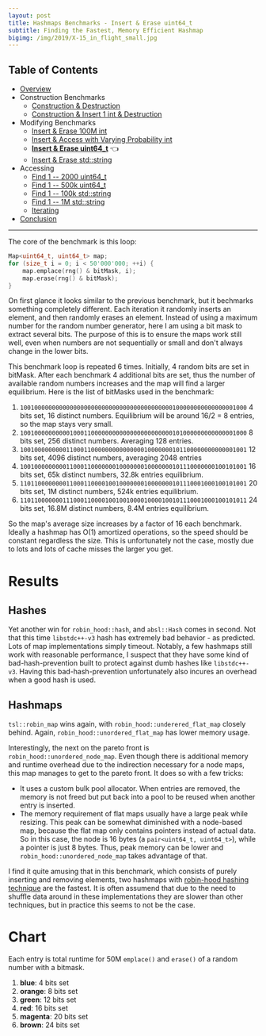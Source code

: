 ```yaml
---
layout: post
title: Hashmaps Benchmarks - Insert & Erase uint64_t
subtitle: Finding the Fastest, Memory Efficient Hashmap
bigimg: /img/2019/X-15_in_flight_small.jpg
---
```


## Table of Contents

* [Overview](/2019/04/01/hashmap-benchmarks-01-overview/)
* Construction Benchmarks
   * [Construction & Destruction](/2019/04/01/hashmap-benchmarks-02-01-result-CtorDtorEmptyMap/)
   * [Construction & Insert 1 int & Destruction](/2019/04/01/hashmap-benchmarks-02-02-result-CtorDtorSingleEntryMap/)
* Modifying Benchmarks
   * [Insert & Erase 100M int](/2019/04/01/hashmap-benchmarks-03-01-result-InsertHugeInt/)
   * [Insert & Access with Varying Probability int](/2019/04/01/hashmap-benchmarks-03-02-result-RandomDistinct2/)
   * **[Insert & Erase uint64_t](/2019/04/01/hashmap-benchmarks-03-03-result-RandomInsertErase/)** 👈
   * [Insert & Erase std::string](/2019/04/01/hashmap-benchmarks-03-04-result-RandomInsertEraseStrings/)
* Accessing
   * [Find 1 -- 2000 uint64_t](/2019/04/01/hashmap-benchmarks-04-02-result-RandomFind_2000/)
   * [Find 1 -- 500k uint64_t](/2019/04/01/hashmap-benchmarks-04-03-result-RandomFind_500000/)
   * [Find 1 -- 100k std::string](/2019/04/01/hashmap-benchmarks-04-04-result-RandomFindString/)
   * [Find 1 -- 1M std::string](/2019/04/01/hashmap-benchmarks-04-05-result-RandomFindString_1000000/)
   * [Iterating](/2019/04/01/hashmap-benchmarks-04-06-result-IterateIntegers/)
* [Conclusion](/2019/04/01/hashmap-benchmarks-05-conclusion/)

----

The core of the benchmark is this loop:

```cpp
Map<uint64_t, uint64_t> map;
for (size_t i = 0; i < 50'000'000; ++i) {
    map.emplace(rng() & bitMask, i);
    map.erase(rng() & bitMask);
}
```

On first glance it looks similar to the previous benchmark, but it bechmarks something completely different. Each iteration it randomly inserts an element, and then randomly erases an element. Instead of using a maximum number for the random number generator, here I am using a bit mask to extract several bits. The purpose of this is to ensure the maps work still well, even when numbers are not sequentially or small and don't always change in the lower bits.

This benchmark loop is repeated 6 times. Initially, 4 random bits are set in bitMask. After each benchmark 4 additional bits are set, thus the number of available random numbers increases and the map will find a larger equilibrium. Here is the list of bitMasks used in the benchmark:

1. `1001000000000000000000000000000000000000000100000000000000001000` 4 bits set, 16 distinct numbers. Equilibrium will be around 16/2 = 8 entries, so the map stays very small.
2. `1001000000000010001100000000000000000000000101000000000000001000` 8 bits set, 256 distinct numbers. Averaging 128 entries.
3. `1001000000000110001100000000000000010000000101100000000000001001` 12 bits set, 4096 distinct numbers, averaging 2048 entries
4. `1001000000000110001100000001000000010000000101110000000100101001` 16 bits set, 65k distinct numbers, 32.8k entries equilibrium.
5. `1101100000000110001100001001000000010000000101110001000100101001` 20 bits set, 1M distinct numbers, 524k entries equilibrium.
6. `1101100000001110001100001001001000010000100101110001000100101011` 24 bits set, 16.8M distinct numbers, 8.4M entries equilibrium.

So the map's average size increases by a factor of 16 each benchmark. Ideally a hashmap has O(1) amortized operations, so the speed should be constant regardless the size. This is unfortunately not the case, mostly due to lots and lots of cache misses the larger you get.

# Results

## Hashes

Yet another win for `robin_hood::hash`, and `absl::Hash` comes in second. Not that this time `libstdc++-v3` hash has extremely bad behavior - as predicted. Lots of map implementations simply timeout. Notably, a few hashmaps still work with reasonable performance, I suspect that they have some kind of bad-hash-prevention built to protect against dumb hashes like `libstdc++-v3`. Having this bad-hash-prevention unfortunately also incures an overhead when a good hash is used.

## Hashmaps

`tsl::robin_map` wins again, with `robin_hood::underered_flat_map` closely behind. Again, `robin_hood::unordered_flat_map` has lower memory usage.

Interestingly, the next on the pareto front is `robin_hood::unordered_node_map`. Even though there is additional memory and runtime overhead due to the indirection necessary for a node maps, this map manages to get to the pareto front. It does so with a few tricks:

* It uses a custom bulk pool allocator. When entries are removed, the memory is not freed but put back into a pool to be reused when another entry is inserted.
* The memory requirement of flat maps usually have a large peak while resizing. This peak can be somewhat diminished with a node-based map, because the flat map only contains pointers instead of actual data. So in this case, the node is 16 bytes (a `pair<uint64_t, uint64_t>`), while a pointer is just 8 bytes. Thus, peak memory can be lower and `robin_hood::unordered_node_map` takes advantage of that.

I find it quite amusing that in this benchmark, which consists of purely inserting and removing elements, two hashmaps with [robin-hood hashing technique](https://andre.arko.net/2017/08/24/robin-hood-hashing/) are the fastest. It is often assumend that due to the need to shuffle data around in these implementations they are slower than other techniques, but in practice this seems to not be the case.

# Chart
Each entry is total runtime for 50M `emplace()` and `erase()` of a random number with a bitmask.

1. **blue**: 4 bits set
1. **orange**: 8 bits set
1. **green**: 12 bits set
1. **red**: 16 bits set
1. **magenta**: 20 bits set
1. **brown**: 24 bits set

<script src="https://cdn.plot.ly/plotly-latest.min.js"></script>
<div id="id_d006a33e" style="height:260em"></div>
<script>
    var colors = Plotly.d3.scale.category10().range();
    var m0y = [ "std::unordered_map", "boost::unordered_map", "spp::sparse_hash_map", "boost::multi_index::<br>hashed_unique", "eastl::hash_map", "phmap::<br>parallel_node_hash_map", "folly::F14NodeMap", "<b>tsl::sparse_map</b>", "phmap::node_hash_map", "absl::node_hash_map", "folly::F14ValueMap", "<b>phmap::<br>parallel_flat_hash_map</b>", "phmap::flat_hash_map", "ska::bytell_hash_map", "<b>robin_hood::<br>unordered_node_map</b>", "absl::flat_hash_map", "tsl::hopscotch_map", "emilib1::HashMap", "ska::flat_hash_map", "<b>robin_hood::<br>unordered_flat_map</b>", "<b>tsl::robin_map</b>"];
    var m1y = [ "std::unordered_map", "boost::unordered_map", "spp::sparse_hash_map", "boost::multi_index::<br>hashed_unique", "eastl::hash_map", "phmap::<br>parallel_node_hash_map", "<b>tsl::sparse_map</b>", "folly::F14NodeMap", "phmap::node_hash_map", "absl::node_hash_map", "folly::F14ValueMap", "<b>phmap::<br>parallel_flat_hash_map</b>", "phmap::flat_hash_map", "<b>robin_hood::<br>unordered_node_map</b>", "tsl::hopscotch_map", "ska::bytell_hash_map", "absl::flat_hash_map", "emilib1::HashMap", "<b>robin_hood::<br>unordered_flat_map</b>", "ska::flat_hash_map", "<b>tsl::robin_map</b>"];
    var m2y = [ "std::unordered_map", "boost::unordered_map", "spp::sparse_hash_map", "boost::multi_index::<br>hashed_unique", "eastl::hash_map", "phmap::<br>parallel_node_hash_map", "<b>tsl::sparse_map</b>", "folly::F14NodeMap", "phmap::node_hash_map", "absl::node_hash_map", "<b>phmap::<br>parallel_flat_hash_map</b>", "folly::F14ValueMap", "<b>robin_hood::<br>unordered_node_map</b>", "ska::bytell_hash_map", "tsl::hopscotch_map", "phmap::flat_hash_map", "absl::flat_hash_map", "emilib1::HashMap", "ska::flat_hash_map", "<b>robin_hood::<br>unordered_flat_map</b>", "<b>tsl::robin_map</b>"];
    var m3y = [ "std::unordered_map", "boost::unordered_map", "spp::sparse_hash_map", "boost::multi_index::<br>hashed_unique", "eastl::hash_map", "<b>tsl::sparse_map</b>", "phmap::<br>parallel_node_hash_map", "folly::F14NodeMap", "phmap::node_hash_map", "absl::node_hash_map", "folly::F14ValueMap", "<b>phmap::<br>parallel_flat_hash_map</b>", "robin_hood::<br>unordered_flat_map", "<b>robin_hood::<br>unordered_node_map</b>", "tsl::hopscotch_map", "phmap::flat_hash_map", "absl::flat_hash_map", "<b>ska::bytell_hash_map</b>", "emilib1::HashMap", "<b>tsl::robin_map</b>", "<b>ska::flat_hash_map</b>"];
    var m4y = [ "tsl::sparse_map", "tsl::robin_map", "tsl::hopscotch_map", "spp::sparse_hash_map", "robin_hood::<br>unordered_node_map", "robin_hood::<br>unordered_flat_map", "phmap::<br>parallel_node_hash_map", "phmap::<br>parallel_flat_hash_map", "phmap::node_hash_map", "phmap::flat_hash_map", "emilib1::HashMap", "absl::node_hash_map", "absl::flat_hash_map", "std::unordered_map", "boost::unordered_map", "boost::multi_index::<br>hashed_unique", "<b>eastl::hash_map</b>", "folly::F14NodeMap", "<b>folly::F14ValueMap</b>", "<b>ska::bytell_hash_map</b>", "<b>ska::flat_hash_map</b>"];
    var measurement_names = [ "4 bits, 50M cycles", "8 bits, 50M cycles", "12 bits, 50M cycles", "16 bits, 50M cycles", "20 bits, 50M cycles", "24 bits, 50M cycles" ];

    var data = [
        { x: [ 3.982195, 2.97911, 4.0314499999999995, 1.9062549999999998, 2.66929, 1.95743, 2.82944, 2.827625, 2.1439, 1.88701, 2.496945, 1.6485400000000001, 1.80817, 1.749195, 0.96661, 1.56816, 1.20834, 1.01449, 1.26978, 0.98049, 1.01279 ],
          y: m0y, name: measurement_names[0] + ' (robin_hood::hash)', type: 'bar', orientation: 'h', yaxis: 'y', marker: { color: colors[0], },
        },
        { x: [ 3.8805300000000003, 2.778705, 4.49204, 2.1979699999999998, 3.07029, 2.546185, 3.0872200000000003, 3.7367, 2.68608, 2.196545, 2.701225, 2.1724699999999997, 2.3308999999999997, 1.659095, 1.3434599999999999, 2.073245, 1.7546249999999999, 1.35016, 1.1961650000000001, 1.33594, 1.256175 ],
          y: m0y, name: measurement_names[1] + ' (robin_hood::hash)', type: 'bar', orientation: 'h', yaxis: 'y', marker: { color: colors[1], },
        },
        { x: [ 4.402794999999999, 3.2571950000000003, 4.401915000000001, 2.5417699999999996, 3.212015, 3.1402900000000002, 3.137405, 3.3273099999999998, 2.507425, 2.26613, 2.74787, 2.61755, 2.0814000000000004, 1.9567350000000001, 1.592565, 1.803775, 1.99023, 1.52431, 1.4914399999999999, 1.5581450000000001, 1.270965 ],
          y: m0y, name: measurement_names[2] + ' (robin_hood::hash)', type: 'bar', orientation: 'h', yaxis: 'y', marker: { color: colors[2], },
        },
        { x: [ 6.669045, 5.143025, 5.111135, 4.140525, 4.27915, 4.017614999999999, 3.925415, 3.8623399999999997, 3.0727349999999998, 2.9794349999999996, 3.305535, 2.970465, 2.23687, 2.246055, 1.748015, 1.969625, 2.300135, 1.7396449999999999, 1.60925, 1.639845, 1.41218 ],
          y: m0y, name: measurement_names[3] + ' (robin_hood::hash)', type: 'bar', orientation: 'h', yaxis: 'y', marker: { color: colors[3], },
        },
        { x: [ 14.4041, 11.963750000000001, 7.81282, 9.24701, 8.13203, 8.704654999999999, 6.833335, 5.043055, 6.353529999999999, 6.325395, 5.000745, 5.05103, 3.5498450000000004, 3.30878, 3.25023, 3.1724699999999997, 3.617305, 3.0101050000000003, 2.84706, 2.3059000000000003, 2.64465 ],
          y: m0y, name: measurement_names[4] + ' (robin_hood::hash)', type: 'bar', orientation: 'h', yaxis: 'y', marker: { color: colors[4], },
        },
        { x: [ 21.8159, 18.33755, 13.4892, 15.997, 13.39825, 13.6839, 10.20645, 9.79648, 10.543949999999999, 10.2346, 7.60447, 7.7004850000000005, 5.879265, 5.529925, 7.52579, 5.5680250000000004, 4.988735, 4.916905, 4.336635, 3.9807550000000003, 4.025684999999999 ],
          y: m0y, name: measurement_names[5] + ' (robin_hood::hash)', type: 'bar', orientation: 'h', yaxis: 'y', marker: { color: colors[5], },
            textposition: 'outside',
            text: [ "55.2s<br>510MB", "44.5s<br>468MB", "39.3s<br>213MB", "36.0s<br>517MB", "34.8s<br>312MB", "34.1s<br>390MB", "30.0s<br>375MB", "<b>28.6s<br>180MB</b>", "27.3s<br>419MB", "25.9s<br>418MB", "23.9s<br>375MB", "<b>22.2s<br>272MB</b>", "17.9s<br>399MB", "16.4s<br>398MB", "<b>16.4s<br>308MB</b>", "16.2s<br>398MB", "15.9s<br>565MB", "13.6s<br>565MB", "12.8s<br>568MB", "<b>11.8s<br>397MB</b>", "<b>11.6s<br>565MB</b>" ],
        },
        { x: [ 3.59788, 2.838175, 4.012415, 1.92337, 2.7833550000000002, 2.079535, 3.14398, 2.94, 2.179105, 1.9741499999999998, 2.62462, 1.71266, 1.869645, 1.1185049999999999, 1.262355, 1.78739, 1.665155, 0.9940424999999999, 1.0726, 1.2702650000000002, 1.1251 ],
          y: m1y, name: measurement_names[0] + ' (absl::Hash)', type: 'bar', orientation: 'h', yaxis: 'y2', marker: { color: colors[0], },
        },
        { x: [ 4.115155, 2.92345, 4.90569, 2.359995, 3.2044949999999996, 2.61548, 4.4474599999999995, 3.11531, 2.90782, 2.63794, 2.718695, 2.30377, 2.5564400000000003, 2.11451, 2.47623, 1.83581, 2.35802, 1.7099600000000001, 2.0839100000000004, 1.3036750000000001, 1.750705 ],
          y: m1y, name: measurement_names[1] + ' (absl::Hash)', type: 'bar', orientation: 'h', yaxis: 'y2', marker: { color: colors[1], },
        },
        { x: [ 4.48281, 3.385885, 4.37866, 2.703545, 3.324605, 3.03447, 3.325235, 3.215325, 2.465325, 2.2449950000000003, 2.81425, 2.589765, 2.0937349999999997, 1.71774, 1.9698, 1.9655749999999999, 1.84775, 1.53754, 1.6546949999999998, 1.45573, 1.3161450000000001 ],
          y: m1y, name: measurement_names[2] + ' (absl::Hash)', type: 'bar', orientation: 'h', yaxis: 'y2', marker: { color: colors[2], },
        },
        { x: [ 6.68063, 5.133435, 5.36875, 4.25877, 4.541985, 3.787315, 4.111605, 4.00252, 3.010595, 2.7075, 3.3842800000000004, 2.8147849999999996, 2.263075, 2.027725, 2.47448, 2.362435, 1.948505, 1.90951, 1.9255499999999999, 1.71521, 1.642555 ],
          y: m1y, name: measurement_names[3] + ' (absl::Hash)', type: 'bar', orientation: 'h', yaxis: 'y2', marker: { color: colors[3], },
        },
        { x: [ 14.75415, 12.1735, 8.177715, 9.36989, 8.414785, 8.4332, 5.449655, 6.8696, 6.477495, 6.382335, 5.080665, 4.901425, 3.7128300000000003, 3.53636, 3.830125, 3.42883, 3.33607, 3.21229, 2.61621, 2.9682500000000003, 2.91564 ],
          y: m1y, name: measurement_names[4] + ' (absl::Hash)', type: 'bar', orientation: 'h', yaxis: 'y2', marker: { color: colors[4], },
        },
        { x: [ 22.5749, 18.2757, 13.74635, 15.53515, 13.85465, 13.7251, 10.0475, 10.309249999999999, 10.50405, 10.6297, 7.47842, 7.801665, 5.957435, 7.815545, 5.2382349999999995, 5.536745, 5.599475, 5.23651, 4.41671, 4.40263, 4.29061 ],
          y: m1y, name: measurement_names[5] + ' (absl::Hash)', type: 'bar', orientation: 'h', yaxis: 'y2', marker: { color: colors[5], },
            textposition: 'outside',
            text: [ "56.2s<br>510MB", "44.7s<br>468MB", "40.6s<br>212MB", "36.2s<br>517MB", "36.1s<br>312MB", "33.7s<br>390MB", "<b>30.5s<br>181MB</b>", "30.5s<br>375MB", "27.5s<br>419MB", "26.6s<br>418MB", "24.1s<br>375MB", "<b>22.1s<br>271MB</b>", "18.5s<br>399MB", "<b>18.3s<br>308MB</b>", "17.3s<br>565MB", "16.9s<br>398MB", "16.8s<br>398MB", "14.6s<br>565MB", "<b>13.8s<br>397MB</b>", "13.1s<br>568MB", "<b>13.0s<br>565MB</b>" ],
        },
        { x: [ 4.03276, 3.09187, 4.13341, 2.17812, 2.80372, 2.4109100000000003, 2.6258999999999997, 2.968045, 2.279775, 2.2139800000000003, 2.039695, 2.5947649999999998, 1.219015, 2.25045, 1.34848, 1.930465, 1.856765, 1.1481249999999998, 1.775285, 1.225825, 1.162725 ],
          y: m2y, name: measurement_names[0] + ' (folly::hasher)', type: 'bar', orientation: 'h', yaxis: 'y3', marker: { color: colors[0], },
        },
        { x: [ 4.578015, 3.2586950000000003, 4.641755, 2.732685, 3.309285, 2.8950199999999997, 3.717035, 3.20249, 2.8953300000000004, 2.78335, 2.47507, 2.7825699999999998, 1.959825, 2.191955, 2.13837, 2.479865, 2.482935, 1.68433, 1.6403400000000001, 1.92238, 1.38151 ],
          y: m2y, name: measurement_names[1] + ' (folly::hasher)', type: 'bar', orientation: 'h', yaxis: 'y3', marker: { color: colors[1], },
        },
        { x: [ 4.72636, 3.624425, 5.005615, 2.98826, 3.5415099999999997, 3.533145, 3.992175, 3.282345, 2.6649450000000003, 2.65688, 3.048015, 2.86343, 2.04537, 2.262695, 2.45101, 2.269425, 2.2164599999999997, 1.9087049999999999, 1.7454049999999999, 1.99981, 1.629245 ],
          y: m2y, name: measurement_names[2] + ' (folly::hasher)', type: 'bar', orientation: 'h', yaxis: 'y3', marker: { color: colors[2], },
        },
        { x: [ 7.05255, 5.473045, 5.8461549999999995, 4.56623, 4.8317499999999995, 4.253575, 4.4563, 4.07493, 3.0827, 3.0818, 3.24755, 3.4242850000000002, 2.39644, 2.731935, 2.921435, 2.3445, 2.26982, 2.316525, 2.0462499999999997, 2.2413600000000002, 1.940725 ],
          y: m2y, name: measurement_names[3] + ' (folly::hasher)', type: 'bar', orientation: 'h', yaxis: 'y3', marker: { color: colors[3], },
        },
        { x: [ 14.20795, 12.5199, 8.652875, 9.877055, 8.69997, 9.033660000000001, 5.68969, 6.8699449999999995, 6.4092649999999995, 6.509045, 5.39967, 5.1064050000000005, 3.93512, 3.89039, 4.271715, 3.7065650000000003, 3.67612, 3.647645, 3.380495, 2.957135, 3.3167 ],
          y: m2y, name: measurement_names[4] + ' (folly::hasher)', type: 'bar', orientation: 'h', yaxis: 'y3', marker: { color: colors[4], },
        },
        { x: [ 23.16085, 18.4277, 14.35265, 16.329, 14.150749999999999, 14.48035, 10.4971, 10.25585, 10.450700000000001, 10.53435, 8.35856, 7.75553, 8.146094999999999, 6.099825, 5.826505, 5.69056, 5.88307, 5.655725, 4.89297, 4.79455, 4.72592 ],
          y: m2y, name: measurement_names[5] + ' (folly::hasher)', type: 'bar', orientation: 'h', yaxis: 'y3', marker: { color: colors[5], },
            textposition: 'outside',
            text: [ "57.8s<br>395MB", "46.4s<br>468MB", "42.6s<br>211MB", "38.7s<br>517MB", "37.3s<br>312MB", "36.6s<br>390MB", "<b>31.0s<br>181MB</b>", "30.7s<br>375MB", "27.8s<br>419MB", "27.8s<br>418MB", "<b>24.6s<br>272MB</b>", "24.5s<br>375MB", "<b>19.7s<br>308MB</b>", "19.4s<br>398MB", "19.0s<br>565MB", "18.4s<br>399MB", "18.4s<br>398MB", "16.4s<br>565MB", "15.5s<br>568MB", "<b>15.1s<br>397MB</b>", "<b>14.2s<br>565MB</b>" ],
        },
        { x: [ 4.454465, 3.4894600000000002, 5.57058, 2.613695, 3.362745, 4.26948, 2.6778000000000004, 3.47652, 3.029505, 2.933275, 3.134535, 2.3865350000000003, 2.8077, 2.5361599999999997, 2.71514, 2.6702399999999997, 2.519405, 1.96923, 2.3329250000000004, 2.33964, 1.67359 ],
          y: m3y, name: measurement_names[0] + ' (FNV1a)', type: 'bar', orientation: 'h', yaxis: 'y4', marker: { color: colors[0], },
        },
        { x: [ 4.816935000000001, 3.9252700000000003, 5.510870000000001, 3.3550500000000003, 3.74186, 4.699655, 3.561235, 3.7162800000000002, 3.40718, 3.219225, 3.320735, 3.192565, 2.9459999999999997, 2.6573849999999997, 2.944845, 3.07842, 2.9645099999999998, 2.61953, 2.4466900000000003, 2.146, 2.02578 ],
          y: m3y, name: measurement_names[1] + ' (FNV1a)', type: 'bar', orientation: 'h', yaxis: 'y4', marker: { color: colors[1], },
        },
        { x: [ 5.278404999999999, 4.078355, 5.462535, 3.41206, 3.910705, 4.68858, 3.6473050000000002, 3.8164949999999997, 2.9706200000000003, 2.95583, 3.4037, 3.2484, 2.482715, 2.132225, 2.540515, 2.59252, 2.53888, 2.50397, 2.0820350000000003, 1.964405, 1.97565 ],
          y: m3y, name: measurement_names[2] + ' (FNV1a)', type: 'bar', orientation: 'h', yaxis: 'y4', marker: { color: colors[2], },
        },
        { x: [ 7.36004, 6.015985, 6.16441, 5.10197, 5.21415, 5.07032, 4.55503, 4.74528, 3.5138249999999998, 3.49191, 4.039315, 3.6406549999999998, 3.0684250000000004, 2.72701, 3.22166, 2.7734199999999998, 2.701225, 3.08509, 2.6721500000000002, 2.31471, 2.38668 ],
          y: m3y, name: measurement_names[3] + ' (FNV1a)', type: 'bar', orientation: 'h', yaxis: 'y4', marker: { color: colors[3], },
        },
        { x: [ 16.45115, 13.293849999999999, 9.37511, 10.616399999999999, 9.535074999999999, 7.35219, 9.40813, 7.9249600000000004, 7.32654, 7.4897, 5.893585, 6.0139, 4.8916249999999994, 4.737825, 5.183615, 4.551405, 4.583455, 4.419845, 4.6105599999999995, 4.264935, 4.019985 ],
          y: m3y, name: measurement_names[4] + ' (FNV1a)', type: 'bar', orientation: 'h', yaxis: 'y4', marker: { color: colors[4], },
        },
        { x: [ 23.5915, 19.2189, 15.18795, 17.008850000000002, 14.7333, 13.76265, 15.149899999999999, 11.6569, 11.132249999999999, 11.21205, 8.67895, 9.505445, 7.916435, 8.88907, 6.8187549999999995, 6.52549, 6.62665, 6.8512, 6.66675, 5.797175, 5.641925 ],
          y: m3y, name: measurement_names[5] + ' (FNV1a)', type: 'bar', orientation: 'h', yaxis: 'y4', marker: { color: colors[5], },
            textposition: 'outside',
            text: [ "62.0s<br>510MB", "50.0s<br>468MB", "47.3s<br>212MB", "42.1s<br>517MB", "40.5s<br>312MB", "<b>39.8s<br>181MB</b>", "39.0s<br>390MB", "35.3s<br>375MB", "31.4s<br>419MB", "31.3s<br>418MB", "28.5s<br>375MB", "<b>28.0s<br>271MB</b>", "24.1s<br>397MB", "<b>23.7s<br>308MB</b>", "23.4s<br>565MB", "22.2s<br>399MB", "21.9s<br>398MB", "<b>21.4s<br>398MB</b>", "20.8s<br>565MB", "<b>18.8s<br>565MB</b>", "<b>17.7s<br>568MB</b>" ],
        },
        { x: [ 0, 0, 0, 0, 0, 0, 0, 0, 0, 0, 0, 0, 0, 3.9876300000000002, 3.0170500000000002, 1.627305, 2.61124, 3.3476299999999997, 2.88, 1.322305, 0.8700924999999999 ],
          y: m4y, name: measurement_names[0] + ' (libstdc++-v3)', type: 'bar', orientation: 'h', yaxis: 'y5', marker: { color: colors[0], },
        },
        { x: [ 0, 0, 0, 0, 0, 0, 0, 0, 0, 0, 0, 0, 0, 3.95988, 2.7770200000000003, 2.141985, 3.04899, 2.797115, 2.37681, 1.63263, 1.1204999999999998 ],
          y: m4y, name: measurement_names[1] + ' (libstdc++-v3)', type: 'bar', orientation: 'h', yaxis: 'y5', marker: { color: colors[1], },
        },
        { x: [ 0, 0, 0, 0, 0, 0, 0, 0, 0, 0, 0, 0, 0, 4.54997, 3.77959, 2.860785, 3.207435, 3.04422, 2.61423, 1.7491400000000001, 1.292625 ],
          y: m4y, name: measurement_names[2] + ' (libstdc++-v3)', type: 'bar', orientation: 'h', yaxis: 'y5', marker: { color: colors[2], },
        },
        { x: [ 0, 0, 0, 0, 0, 0, 0, 0, 0, 0, 0, 0, 0, 6.56328, 5.155965, 4.0577950000000005, 4.27468, 3.6417200000000003, 2.9993600000000002, 2.070005, 1.44757 ],
          y: m4y, name: measurement_names[3] + ' (libstdc++-v3)', type: 'bar', orientation: 'h', yaxis: 'y5', marker: { color: colors[3], },
        },
        { x: [ 0, 0, 0, 0, 0, 0, 0, 0, 0, 0, 0, 0, 0, 14.85065, 16.0306, 11.4648, 7.74329, 6.371555, 4.62676, 3.1353549999999997, 2.670325 ],
          y: m4y, name: measurement_names[4] + ' (libstdc++-v3)', type: 'bar', orientation: 'h', yaxis: 'y5', marker: { color: colors[4], },
        },
        { x: [ 0, 0, 0, 0, 0, 0, 0, 0, 0, 0, 0, 0, 0, 21.747799999999998, 19.83785, 16.91735, 12.9372, 9.971319999999999, 7.26949, 5.204219999999999, 4.00702 ],
          y: m4y, name: measurement_names[5] + ' (libstdc++-v3)', type: 'bar', orientation: 'h', yaxis: 'y5', marker: { color: colors[5], },
            textposition: 'outside',
            text: [ "timeout", "timeout", "timeout", "timeout", "timeout", "timeout", "timeout", "timeout", "timeout", "timeout", "timeout", "timeout", "timeout", "55.7s<br>510MB", "50.6s<br>468MB", "39.1s<br>517MB", "<b>33.8s<br>312MB</b>", "29.2s<br>375MB", "<b>22.8s<br>375MB</b>", "<b>15.1s<br>398MB</b>", "<b>11.4s<br>568MB</b>" ],
        },
    ];

    var layout = {
        // title: { text: 'RandomInsertErase'},
        grid: {
            ygap: 0.1,
            subplots: [
            ['xy'],
            ['xy2'],
            ['xy3'],
            ['xy4'],
            ['xy5'],
        ] },

        barmode: 'stack',
        yaxis: { title: 'robin_hood::hash', automargin: true, },
        yaxis2: { title: 'absl::Hash', automargin: true, },
        yaxis3: { title: 'folly::hasher', automargin: true, },
        yaxis4: { title: 'FNV1a', automargin: true, },
        yaxis5: { title: 'libstdc++-v3', automargin: true, },
        xaxis: { automargin: true,  },
        legend: { traceorder: 'normal' },
        margin: { pad: 0, l:0, r:0, t:0, b:0, },
        showlegend:false,
    };

    Plotly.newPlot('id_d006a33e', data, layout);
</script>
